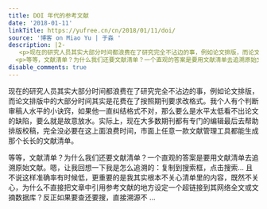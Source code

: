 ```yaml
---
title: DOI 年代的参考文献
date: '2018-01-11'
linkTitle: https://yufree.cn/cn/2018/01/11/doi/
source: '博客 on Miao Yu | 于淼 '
description: |2-
   <p>现在的研究人员其实大部分时间都浪费在了研究完全不沾边的事，例如论文排版，而论文排版中的大部分时间其实是花费在了按照期刊要求改格式。我个人有个判断审稿人水平的小诀窍，如果他一直纠结格式不对，那么要么是水平太低看不出论文的缺陷，要么就是故意放水。实际上，现在大多数期刊都有专门的编辑最后去帮助排版校稿，完全没必要在这上面浪费时间，市面上任意一款文献管理工具都能生成那个长长的文献清单。</p>
  <p>等等，文献清单？为什么我们还要文献清单？一个直观的答案是要用文献清单去追溯原始文献。嗯，让我回想一下我是怎么追溯的：复制到搜索框，点击搜索… 且不说这样准确率有时候低，更重要的是我其实根本不关心清单里的内容，既然不关心，为什么不直接把文章中引用参考文献的地方设定一个超链接到其网络全文或文摘数据库？反正如果要查还要搜，直接溯源不 ...
disable_comments: true
---
```

 <p>现在的研究人员其实大部分时间都浪费在了研究完全不沾边的事，例如论文排版，而论文排版中的大部分时间其实是花费在了按照期刊要求改格式。我个人有个判断审稿人水平的小诀窍，如果他一直纠结格式不对，那么要么是水平太低看不出论文的缺陷，要么就是故意放水。实际上，现在大多数期刊都有专门的编辑最后去帮助排版校稿，完全没必要在这上面浪费时间，市面上任意一款文献管理工具都能生成那个长长的文献清单。</p>
<p>等等，文献清单？为什么我们还要文献清单？一个直观的答案是要用文献清单去追溯原始文献。嗯，让我回想一下我是怎么追溯的：复制到搜索框，点击搜索… 且不说这样准确率有时候低，更重要的是我其实根本不关心清单里的内容，既然不关心，为什么不直接把文章中引用参考文献的地方设定一个超链接到其网络全文或文摘数据库？反正如果要查还要搜，直接溯源不 ...